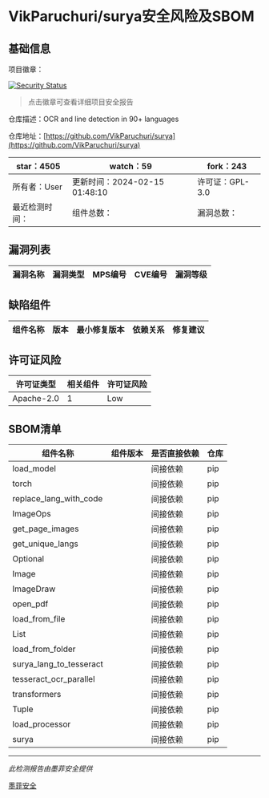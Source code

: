 # VikParuchuri/surya安全风险及SBOM

## 基础信息

项目徽章：

[![Security Status](https://www.murphysec.com/platform3/v31/badge/1757835460264730624.svg)](https://www.murphysec.com/console/report/1746603626057658368/1757835460264730624)

> 点击徽章可查看详细项目安全报告

仓库描述：OCR and line detection in 90+ languages

仓库地址：[https://github.com/VikParuchuri/surya](https://github.com/VikParuchuri/surya)

| star：4505 | watch：59 | fork：243 |
| ----------- | -------------- | ------------ |
| 所有者：User | 更新时间：2024-02-15 01:48:10 | 许可证：GPL-3.0 |
| 最近检测时间： | 组件总数： | 漏洞总数： |




## 漏洞列表

| 漏洞名称 | 漏洞类型 | MPS编号 | CVE编号 | 漏洞等级 |
| ------- | ------ | ------- | ------ | ----- |





## 缺陷组件

| 组件名称 | 版本 | 最小修复版本 | 依赖关系 | 修复建议 |
| -------- | ---- | ------------ | -------- | -------- |





## 许可证风险

| 许可证类型 | 相关组件 | 许可证风险 |
| ---------- | -------- | ---------- |
|Apache-2.0|1|Low|




## SBOM清单

| 组件名称 | 组件版本 | 是否直接依赖 | 仓库 |
| -------- | -------- | ------------ | ---- |
|load_model||间接依赖|pip|
|torch||间接依赖|pip|
|replace_lang_with_code||间接依赖|pip|
|ImageOps||间接依赖|pip|
|get_page_images||间接依赖|pip|
|get_unique_langs||间接依赖|pip|
|Optional||间接依赖|pip|
|Image||间接依赖|pip|
|ImageDraw||间接依赖|pip|
|open_pdf||间接依赖|pip|
|load_from_file||间接依赖|pip|
|List||间接依赖|pip|
|load_from_folder||间接依赖|pip|
|surya_lang_to_tesseract||间接依赖|pip|
|tesseract_ocr_parallel||间接依赖|pip|
|transformers||间接依赖|pip|
|Tuple||间接依赖|pip|
|load_processor||间接依赖|pip|
|surya||间接依赖|pip|


------

*此检测报告由墨菲安全提供*

[墨菲安全](www.murphysec.com)